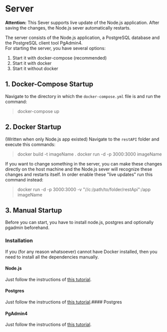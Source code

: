 # Server

**Attention:**
This Sever supports live update of the Node.js application. After saving the changes, the Node.js sever automatically restarts.

The server consists of the Node.js application, a PostgreSQL database and the PostgreSQL client tool PgAdmin4.  
For starting the server, you have several options:

1. Start it with docker-compose (recommended)
2. Start it with docker
3. Start it without docker

## 1. Docker-Compose Startup

Navigate to the directory in which the `docker-compose.yml` file is and run the command:
> docker-compose up

## 2. Docker Startup

(Written when only Node.js app existed)
Navigate to the `restAPI` folder and execute this commands:
> docker build -t imageName .
> docker run -d -p 3000:3000 imageName

If you want to change something in the server, you can make these changes directly on the host machine and the Node.js sever will recognize these changes and restarts itself. In order enable these "live updates" run this command instead:
> docker run -d -p 3000:3000 -v "//c:/path/to/folder/restApi":/app imageName

## 3. Manual Startup

Before you can start, you have to install node.js, postgres and optionally pgadmin beforehand.

### Installation

If you (for any reason whatsoever) cannot have Docker installed, then you need to install all the dependencies manually.

#### Node.js

Just follow the instructions of [this tutorial](https://www.osstuff.com/how-to-install-node-js-and-npm-on-windows/).

#### Postgres

Just follow the instructions of [this tutorial](https://www.postgresqltutorial.com/install-postgresql/).#### Postgres

#### PgAdmin4

Just follow the instructions of [this tutorial](https://freegistutorial.com/how-to-install-pgadmin-4-on-windows-10/).
